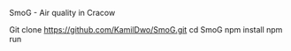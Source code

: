 SmoG - Air quality in Cracow

Git clone https://github.com/KamilDwo/SmoG.git
cd SmoG
npm install
npm run
